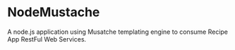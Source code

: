 # NodeMustache
A node.js application using Musatche templating engine to consume Recipe App RestFul Web Services.

